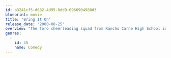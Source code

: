 ```yaml
---
id: b3241cf5-d632-4d95-8dd9-6966904988d3
blueprint: movie
title: 'Bring It On'
release_date: '2000-08-25'
overview: "The Toro cheerleading squad from Rancho Carne High School in San Diego has got spirit, spunk, sass and a killer routine that's sure to land them the national championship trophy for the sixth year in a row. But for newly-elected team captain, the Toros' road to total cheer glory takes a shady turn when she discovers that their perfectly-choreographed routines were in fact stolen."
genres:
  -
    id: 35
    name: Comedy
---
```

